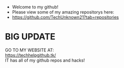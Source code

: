 - Welcome to my github!
- Please view some of my amazing repositorys here:
- https://github.com/TechUnknown21?tab=repositories
# BIG UPDATE
GO TO MY WEBSITE AT:
<br>
https://techhelpgithub.tk/
<br>
IT has all of my github repos and hacks!
<!---
TechUnknown21/TechUnknown21 is a ✨ special ✨ repository because its `README.md` (this file) appears on your GitHub profile.
You can click the Preview link to take a look at your changes.
--->
